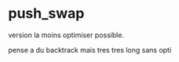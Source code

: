 # push_swap

version la moins optimiser possible.

pense a du backtrack mais tres tres long sans opti
